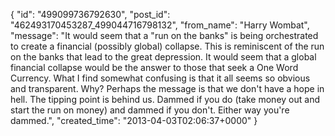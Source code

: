  {
   "id": "499099736792630",
   "post_id": "462493170453287_499044716798132",
   "from_name": "Harry Wombat",
   "message": "It would seem that a \"run on the banks\" is being orchestrated to create a financial (possibly global) collapse. This is reminiscent of the run on the banks that lead to the great depression. It would seem that a global financial collapse would be the answer to those that seek a One Word Currency. What I find somewhat confusing is that it all seems so obvious and transparent. Why? Perhaps the message is that we don't have a hope in hell. The tipping point is behind us. Dammed if you do (take money out and start the run on money) and dammed if you don't. Either way you're dammed.",
   "created_time": "2013-04-03T02:06:37+0000"
 }
